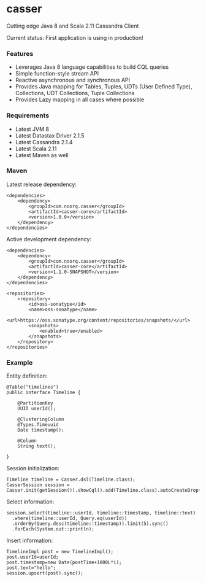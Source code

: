 # casser
Cutting edge Java 8 and Scala 2.11 Cassandra Client

Current status: First application is using in production!

### Features

* Leverages Java 8 language capabilities to build CQL queries
* Simple function-style stream API
* Reactive asynchronous and synchronous API
* Provides Java mapping for Tables, Tuples, UDTs (User Defined Type), Collections, UDT Collections, Tuple Collections
* Provides Lazy mapping in all cases where possible

### Requirements

* Latest JVM 8
* Latest Datastax Driver 2.1.5
* Latest Cassandra 2.1.4
* Latest Scala 2.11
* Latest Maven as well

### Maven

Latest release dependency:
```
<dependencies>
	<dependency>
		<groupId>com.noorq.casser</groupId>
		<artifactId>casser-core</artifactId>
		<version>1.0.0</version>
	</dependency>
</dependencies>
```

Active development dependency:
```
<dependencies>
	<dependency>
		<groupId>com.noorq.casser</groupId>
		<artifactId>casser-core</artifactId>
		<version>1.1.0-SNAPSHOT</version>
	</dependency>
</dependencies>

<repositories>
    <repository>
        <id>oss-sonatype</id>
        <name>oss-sonatype</name>
        <url>https://oss.sonatype.org/content/repositories/snapshots/</url>
        <snapshots>
            <enabled>true</enabled>
        </snapshots>
    </repository>
</repositories>
```

### Example

Entity definition:
```
@Table("timelines")
public interface Timeline {

	@PartitionKey
	UUID userId();

	@ClusteringColumn
	@Types.Timeuuid
	Date timestamp();

	@Column
	String text();

}
```

Session initialization:
```
Timeline timeline = Casser.dsl(Timeline.class);
CasserSession session = Casser.init(getSession()).showCql().add(Timeline.class).autoCreateDrop().get();
```

Select information:
```
session.select(timeline::userId, timeline::timestamp, timeline::text)
  .where(timeline::userId, Query.eq(userId))
  .orderBy(Query.desc(timeline::timestamp)).limit(5).sync()
  .forEach(System.out::println);
```

Insert information:
```
TimelineImpl post = new TimelineImpl();
post.userId=userId;
post.timestamp=new Date(postTime+1000L*i);
post.text="hello";
session.upsert(post).sync();
```
